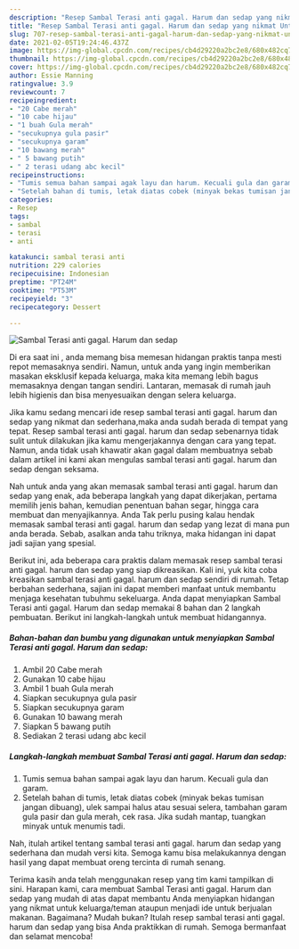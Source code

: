 ```yaml
---
description: "Resep Sambal Terasi anti gagal. Harum dan sedap yang nikmat Untuk Jualan"
title: "Resep Sambal Terasi anti gagal. Harum dan sedap yang nikmat Untuk Jualan"
slug: 707-resep-sambal-terasi-anti-gagal-harum-dan-sedap-yang-nikmat-untuk-jualan
date: 2021-02-05T19:24:46.437Z
image: https://img-global.cpcdn.com/recipes/cb4d29220a2bc2e8/680x482cq70/sambal-terasi-anti-gagal-harum-dan-sedap-foto-resep-utama.jpg
thumbnail: https://img-global.cpcdn.com/recipes/cb4d29220a2bc2e8/680x482cq70/sambal-terasi-anti-gagal-harum-dan-sedap-foto-resep-utama.jpg
cover: https://img-global.cpcdn.com/recipes/cb4d29220a2bc2e8/680x482cq70/sambal-terasi-anti-gagal-harum-dan-sedap-foto-resep-utama.jpg
author: Essie Manning
ratingvalue: 3.9
reviewcount: 7
recipeingredient:
- "20 Cabe merah"
- "10 cabe hijau"
- "1 buah Gula merah"
- "secukupnya gula pasir"
- "secukupnya garam"
- "10 bawang merah"
- " 5 bawang putih"
- " 2 terasi udang abc kecil"
recipeinstructions:
- "Tumis semua bahan sampai agak layu dan harum. Kecuali gula dan garam."
- "Setelah bahan di tumis, letak diatas cobek (minyak bekas tumisan jangan dibuang), ulek sampai halus atau sesuai selera, tambahan garam gula pasir dan gula merah, cek rasa. Jika sudah mantap, tuangkan minyak untuk menumis tadi."
categories:
- Resep
tags:
- sambal
- terasi
- anti

katakunci: sambal terasi anti 
nutrition: 229 calories
recipecuisine: Indonesian
preptime: "PT24M"
cooktime: "PT53M"
recipeyield: "3"
recipecategory: Dessert

---
```



![Sambal Terasi anti gagal. Harum dan sedap](https://img-global.cpcdn.com/recipes/cb4d29220a2bc2e8/680x482cq70/sambal-terasi-anti-gagal-harum-dan-sedap-foto-resep-utama.jpg)

Di era  saat ini , anda memang bisa memesan hidangan praktis tanpa mesti repot memasaknya sendiri. Namun, untuk anda yang ingin memberikan masakan eksklusif kepada keluarga, maka kita memang lebih bagus memasaknya dengan tangan sendiri. Lantaran, memasak di rumah jauh lebih higienis dan bisa menyesuaikan dengan selera keluarga.

Jika kamu sedang mencari ide resep sambal terasi anti gagal. harum dan sedap yang nikmat dan sederhana,maka anda sudah berada di tempat yang tepat. Resep sambal terasi anti gagal. harum dan sedap  sebenarnya tidak sulit untuk dilakukan jika kamu mengerjakannya dengan cara yang tepat. Namun, anda tidak usah khawatir akan gagal dalam membuatnya 
sebab dalam artikel ini kami akan mengulas sambal terasi anti gagal. harum dan sedap dengan seksama.  



Nah untuk anda yang akan memasak sambal terasi anti gagal. harum dan sedap yang enak, ada beberapa langkah yang dapat dikerjakan, pertama memilih jenis bahan, kemudian penentuan bahan segar, hingga cara membuat dan menyajikannya. Anda Tak perlu pusing kalau hendak memasak sambal terasi anti gagal. harum dan sedap yang lezat di mana pun anda berada. Sebab, asalkan anda  tahu triknya, maka hidangan ini dapat jadi sajian yang spesial.

Berikut ini, ada beberapa cara praktis  dalam memasak resep sambal terasi anti gagal. harum dan sedap yang siap dikreasikan. Kali ini, yuk kita coba kreasikan sambal terasi anti gagal. harum dan sedap sendiri di rumah. Tetap berbahan sederhana, sajian ini dapat memberi manfaat untuk membantu menjaga kesehatan tubuhmu sekeluarga. Anda dapat menyiapkan Sambal Terasi anti gagal. Harum dan sedap memakai 8 bahan dan 2 langkah pembuatan. Berikut ini langkah-langkah untuk membuat hidangannya.

<!--inarticleads1-->

##### Bahan-bahan dan bumbu yang digunakan untuk menyiapkan Sambal Terasi anti gagal. Harum dan sedap:

1. Ambil 20 Cabe merah
1. Gunakan 10 cabe hijau
1. Ambil 1 buah Gula merah
1. Siapkan secukupnya gula pasir
1. Siapkan secukupnya garam
1. Gunakan 10 bawang merah
1. Siapkan  5 bawang putih
1. Sediakan  2 terasi udang abc kecil




<!--inarticleads2-->

##### Langkah-langkah membuat Sambal Terasi anti gagal. Harum dan sedap:

1. Tumis semua bahan sampai agak layu dan harum. Kecuali gula dan garam.
1. Setelah bahan di tumis, letak diatas cobek (minyak bekas tumisan jangan dibuang), ulek sampai halus atau sesuai selera, tambahan garam gula pasir dan gula merah, cek rasa. Jika sudah mantap, tuangkan minyak untuk menumis tadi.




Nah, itulah artikel tentang  sambal terasi anti gagal. harum dan sedap  yang sederhana dan mudah versi kita. Semoga kamu bisa melakukannya dengan hasil yang dapat membuat oreng tercinta di rumah senang. 

Terima kasih anda telah menggunakan resep yang tim kami tampilkan di sini. Harapan kami, cara membuat  Sambal Terasi anti gagal. Harum dan sedap yang mudah di atas dapat membantu Anda menyiapkan hidangan yang nikmat untuk keluarga/teman ataupun menjadi ide untuk berjualan makanan. Bagaimana? Mudah bukan? Itulah resep sambal terasi anti gagal. harum dan sedap yang bisa Anda praktikkan di rumah. Semoga bermanfaat dan selamat mencoba!

